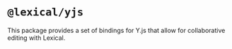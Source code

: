 # `@lexical/yjs`

This package provides a set of bindings for Y.js that allow for collaborative editing with Lexical.

